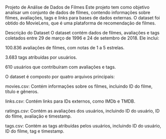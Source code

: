 Projeto de Análise de Dados de Filmes
Este projeto tem como objetivo analisar um conjunto de dados de filmes, contendo informações sobre filmes, avaliações, tags e links para bases de dados externas. O dataset foi obtido do MovieLens, que é uma plataforma de recomendação de filmes.

Descrição do Dataset
O dataset contém dados de filmes, avaliações e tags coletados entre 29 de março de 1996 e 24 de setembro de 2018. Ele inclui:

100.836 avaliações de filmes, com notas de 1 a 5 estrelas.

3.683 tags atribuídas por usuários.

610 usuários que contribuíram com avaliações e tags.

O dataset é composto por quatro arquivos principais:

movies.csv: Contém informações sobre os filmes, incluindo ID do filme, título e gêneros.

links.csv: Contém links para IDs externos, como IMDb e TMDB.

ratings.csv: Contém as avaliações dos usuários, incluindo ID do usuário, ID do filme, avaliação e timestamp.

tags.csv: Contém as tags atribuídas pelos usuários, incluindo ID do usuário, ID do filme, tag e timestamp.
